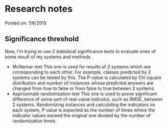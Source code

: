 # Research notes

Posted on: 1/6/2015


## Significance threshold

Now, I'm trying to use 2 statistical significance tests
to evaluate ones of some result of my systems and methods.

* McNemar test
  This one is used for results of 2 systems which are corresponding
  to each other.
  For example, classes predicted by 2 systems can be tested by this.
  The P-value is calculated by Chi square distribution and number of instances
  whose predicted answers are changed from true to false
  or from false to true between 2 systems.
* Approximate randomization test
  This one is used to prove significant difference
  of some sort of real-value indicator, such as RMSE, between 2 systems.
  Randomizing instances and calculating the indicators on each system,
  P value is expected as the number of times
  where the indicator values exceed the original one
  divided by the number of randomization times.

